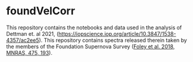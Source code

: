 # foundVelCorr
This repository contains the notebooks and data used in the analysis of Dettman et. al 2021, (https://iopscience.iop.org/article/10.3847/1538-4357/ac2ee5).
This repository contains spectra released therein taken by the members of the Foundation Supernova Survey ([Foley et al. 2018, MNRAS, 475, 193](https://ui.adsabs.harvard.edu/abs/2018MNRAS.475..193F/abstract)).
